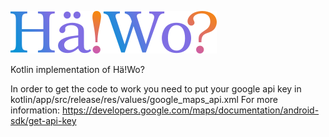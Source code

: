 ![](Logo.png)

Kotlin implementation of Hä!Wo?


In order to get the code to work you need to put your google api key in
kotlin/app/src/release/res/values/google_maps_api.xml 
For more information: https://developers.google.com/maps/documentation/android-sdk/get-api-key
